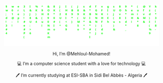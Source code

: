 ![matrix](./matrix.png)
<p align=center> Hi, I’m @Mehloul-Mohamed!</p>
<p align=center> 💻 I’m a computer science student with a love for technology 💻</p>
<p align=center> 🖊️ I’m currently studying at ESI-SBA in Sidi Bel Abbès - Algeria 🖊️</p>
